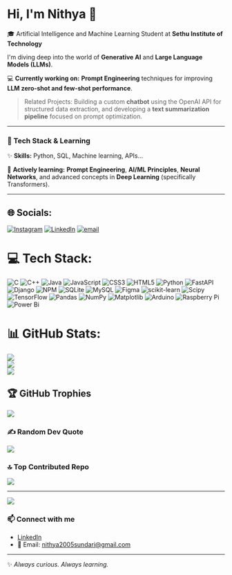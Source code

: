# Hi, I'm Nithya 🌷

🎓 Artificial Intelligence and Machine Learning Student at **Sethu Institute of Technology**

I'm diving deep into the world of **Generative AI** and **Large Language Models (LLMs)**.

💻 **Currently working on:** **Prompt Engineering** techniques for improving **LLM zero-shot and few-shot performance**.
> Related Projects: Building a custom **chatbot** using the OpenAI API for structured data extraction, and developing a **text summarization pipeline** focused on prompt optimization.

---

### 🚀 Tech Stack & Learning

✨ **Skills:** Python, SQL, Machine learning, APIs...

🌱 **Actively learning:** **Prompt Engineering**, **AI/ML Principles**, **Neural Networks**, and advanced concepts in **Deep Learning** (specifically Transformers).

---

## 🌐 Socials:
[![Instagram](https://img.shields.io/badge/Instagram-%23E4405F.svg?logo=Instagram&logoColor=white)](https://instagram.com/bluelillyspider) [![LinkedIn](https://img.shields.io/badge/LinkedIn-%230077B5.svg?logo=linkedin&logoColor=white)](https://linkedin.com/in/https://www.linkedin.com/in/nithyasundari-s-2a9546299/?lipi=urn%3Ali%3Apage%3Aprofile_common_profile_index%3Bde590bd7-866b-4ecf-b04d-2f108cd01822) [![email](https://img.shields.io/badge/Email-D14836?logo=gmail&logoColor=white)](mailto:nithya2005sundari@gmail.com) 

# 💻 Tech Stack:
![C](https://img.shields.io/badge/c-%2300599C.svg?style=for-the-badge&logo=c&logoColor=white) ![C++](https://img.shields.io/badge/c++-%2300599C.svg?style=for-the-badge&logo=c%2B%2B&logoColor=white) ![Java](https://img.shields.io/badge/java-%23ED8B00.svg?style=for-the-badge&logo=openjdk&logoColor=white) ![JavaScript](https://img.shields.io/badge/javascript-%23323330.svg?style=for-the-badge&logo=javascript&logoColor=%23F7DF1E) ![CSS3](https://img.shields.io/badge/css3-%231572B6.svg?style=for-the-badge&logo=css3&logoColor=white) ![HTML5](https://img.shields.io/badge/html5-%23E34F26.svg?style=for-the-badge&logo=html5&logoColor=white) ![Python](https://img.shields.io/badge/python-3670A0?style=for-the-badge&logo=python&logoColor=ffdd54) ![FastAPI](https://img.shields.io/badge/FastAPI-005571?style=for-the-badge&logo=fastapi) ![Django](https://img.shields.io/badge/django-%23092E20.svg?style=for-the-badge&logo=django&logoColor=white) ![NPM](https://img.shields.io/badge/NPM-%23CB3837.svg?style=for-the-badge&logo=npm&logoColor=white) ![SQLite](https://img.shields.io/badge/sqlite-%2307405e.svg?style=for-the-badge&logo=sqlite&logoColor=white) ![MySQL](https://img.shields.io/badge/mysql-4479A1.svg?style=for-the-badge&logo=mysql&logoColor=white) ![Figma](https://img.shields.io/badge/figma-%23F24E1E.svg?style=for-the-badge&logo=figma&logoColor=white) ![scikit-learn](https://img.shields.io/badge/scikit--learn-%23F7931E.svg?style=for-the-badge&logo=scikit-learn&logoColor=white) ![Scipy](https://img.shields.io/badge/SciPy-%230C55A5.svg?style=for-the-badge&logo=scipy&logoColor=%white) ![TensorFlow](https://img.shields.io/badge/TensorFlow-%23FF6F00.svg?style=for-the-badge&logo=TensorFlow&logoColor=white) ![Pandas](https://img.shields.io/badge/pandas-%23150458.svg?style=for-the-badge&logo=pandas&logoColor=white) ![NumPy](https://img.shields.io/badge/numpy-%23013243.svg?style=for-the-badge&logo=numpy&logoColor=white) ![Matplotlib](https://img.shields.io/badge/Matplotlib-%23ffffff.svg?style=for-the-badge&logo=Matplotlib&logoColor=black) ![Arduino](https://img.shields.io/badge/-Arduino-00979D?style=for-the-badge&logo=Arduino&logoColor=white) ![Raspberry Pi](https://img.shields.io/badge/-Raspberry_Pi-C51A4A?style=for-the-badge&logo=Raspberry-Pi) ![Power Bi](https://img.shields.io/badge/power_bi-F2C811?style=for-the-badge&logo=powerbi&logoColor=black) 
# 📊 GitHub Stats:
![](https://github-readme-stats.vercel.app/api?username=Nithya2405&theme=holi&hide_border=true&include_all_commits=false&count_private=false)<br/>
![](https://nirzak-streak-stats.vercel.app/?user=Nithya2405&theme=holi&hide_border=true)<br/>
![](https://github-readme-stats.vercel.app/api/top-langs/?username=Nithya2405&theme=holi&hide_border=true&include_all_commits=false&count_private=false&layout=compact)

## 🏆 GitHub Trophies
![](https://github-profile-trophy.vercel.app/?username=Nithya2405&theme=radical&no-frame=false&no-bg=false&margin-w=4)

### ✍️ Random Dev Quote
![](https://quotes-github-readme.vercel.app/api?type=horizontal&theme=radical)

### 🔝 Top Contributed Repo
![](https://github-contributor-stats.vercel.app/api?username=Nithya2405&limit=5&theme=dark&combine_all_yearly_contributions=true)

---
[![](https://visitcount.itsvg.in/api?id=Nithya2405&icon=1&color=2)](https://visitcount.itsvg.in)

<!-- Proudly created with GPRM ( https://gprm.itsvg.in ) -->

### 📫 Connect with me

- [LinkedIn](https://www.linkedin.com/in/nithyasundari-s-2a9546299/?lipi=urn%3Ali%3Apage%3Aprofile_common_profile_index%3Bde590bd7-866b-4ecf-b04d-2f108cd01822)  
- 📧 Email: nithya2005sundari@gmail.com

---

✨ *Always curious. Always learning.*

